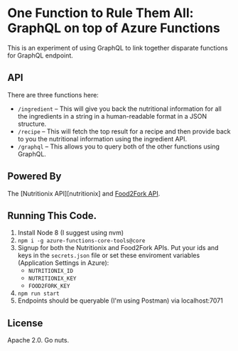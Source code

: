 # One Function to Rule Them All: GraphQL on top of Azure Functions

This is an experiment of using GraphQL to link together disparate functions for GraphQL endpoint.

## API

There are three functions here:

* `/ingredient` – This will give you back the nutritional information for all the ingredients in a string in a human-readable format in a JSON structure.
* `/recipe` – This will fetch the top result for a recipe and then provide back to you the nutritional information using the ingredient API.
* `/graphql` – This allows you to query both of the other functions using GraphQL.

## Powered By

The [Nutritionix API][nutritionix] and [Food2Fork API][food2fork].

## Running This Code.

1.  Install Node 8 (I suggest using nvm)
1.  `npm i -g azure-functions-core-tools@core`
1.  Signup for both the Nutritionix and Food2Fork APIs. Put your ids and keys in the `secrets.json` file or set these enviroment variables (Application Settings in Azure):
    * `NUTRITIONIX_ID`
    * `NUTRITIONIX_KEY`
    * `FOOD2FORK_KEY`
1.  `npm run start`
1.  Endpoints should be queryable (I'm using Postman) via localhost:7071

## License

Apache 2.0. Go nuts.

[nutrtionix]: https://www.nutritionix.com/business/api
[food2fork]: http://food2fork.com/about/api
